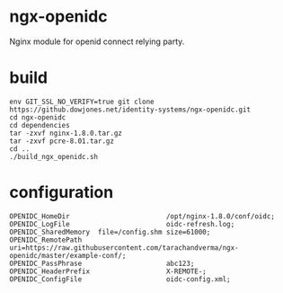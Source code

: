 # ngx-openidc
Nginx module for openid connect relying party.

# build
``````
env GIT_SSL_NO_VERIFY=true git clone https://github.dowjones.net/identity-systems/ngx-openidc.git
cd ngx-openidc
cd dependencies
tar -zxvf nginx-1.8.0.tar.gz
tar -zxvf pcre-8.01.tar.gz
cd ..
./build_ngx_openidc.sh
``````

# configuration
```````
OPENIDC_HomeDir                        /opt/nginx-1.8.0/conf/oidc;
OPENIDC_LogFile                        oidc-refresh.log;
OPENIDC_SharedMemory  file=/config.shm size=61000;
OPENIDC_RemotePath uri=https://raw.githubusercontent.com/tarachandverma/ngx-openidc/master/example-conf/;
OPENIDC_PassPhrase                     abc123;
OPENIDC_HeaderPrefix                   X-REMOTE-;
OPENIDC_ConfigFile                     oidc-config.xml;
```````